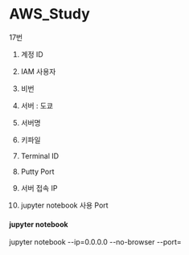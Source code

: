 # AWS_Study

17번  

1. 계정 ID 
2. IAM 사용자
3. 비번    


1. 서버 : 도쿄
2. 서버명
3. 키파일
4. Terminal ID
5. Putty Port
6. 서버 접속 IP
7. jupyter notebook 사용 Port  


#### jupyter notebook
jupyter notebook --ip=0.0.0.0 --no-browser --port=
